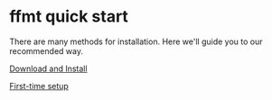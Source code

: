 
# ffmt quick start

There are many methods for installation. Here we'll guide you to our recommended way.

[Download and Install](userguide/quickstart/installation)

[First-time setup](userguide/quickstart/setup)
